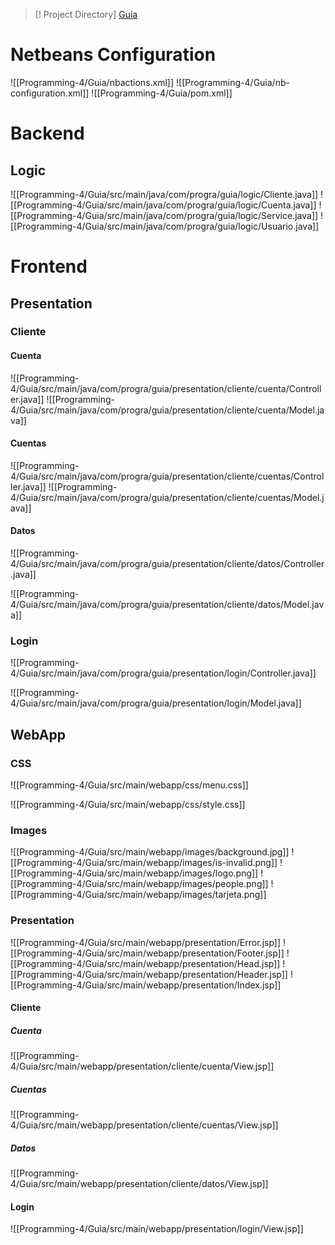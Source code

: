 >[! Project Directory]
> [Guia](file:///home/xarthy/uni-notes/SS2023/Programming%204/Guia)

# Netbeans Configuration
![[Programming-4/Guia/nbactions.xml]]
![[Programming-4/Guia/nb-configuration.xml]]
![[Programming-4/Guia/pom.xml]]
# Backend
## Logic
![[Programming-4/Guia/src/main/java/com/progra/guia/logic/Cliente.java]]
![[Programming-4/Guia/src/main/java/com/progra/guia/logic/Cuenta.java]]
![[Programming-4/Guia/src/main/java/com/progra/guia/logic/Service.java]]
![[Programming-4/Guia/src/main/java/com/progra/guia/logic/Usuario.java]]
# Frontend
## Presentation
### Cliente
#### Cuenta
![[Programming-4/Guia/src/main/java/com/progra/guia/presentation/cliente/cuenta/Controller.java]]
![[Programming-4/Guia/src/main/java/com/progra/guia/presentation/cliente/cuenta/Model.java]]
#### Cuentas
![[Programming-4/Guia/src/main/java/com/progra/guia/presentation/cliente/cuentas/Controller.java]]
![[Programming-4/Guia/src/main/java/com/progra/guia/presentation/cliente/cuentas/Model.java]]
#### Datos
![[Programming-4/Guia/src/main/java/com/progra/guia/presentation/cliente/datos/Controller.java]]

![[Programming-4/Guia/src/main/java/com/progra/guia/presentation/cliente/datos/Model.java]]
### Login
![[Programming-4/Guia/src/main/java/com/progra/guia/presentation/login/Controller.java]]

![[Programming-4/Guia/src/main/java/com/progra/guia/presentation/login/Model.java]]

## WebApp
### CSS
![[Programming-4/Guia/src/main/webapp/css/menu.css]]

![[Programming-4/Guia/src/main/webapp/css/style.css]]
### Images
![[Programming-4/Guia/src/main/webapp/images/background.jpg]]
![[Programming-4/Guia/src/main/webapp/images/is-invalid.png]]
![[Programming-4/Guia/src/main/webapp/images/logo.png]]
![[Programming-4/Guia/src/main/webapp/images/people.png]]
![[Programming-4/Guia/src/main/webapp/images/tarjeta.png]]

### Presentation
![[Programming-4/Guia/src/main/webapp/presentation/Error.jsp]]
![[Programming-4/Guia/src/main/webapp/presentation/Footer.jsp]]
![[Programming-4/Guia/src/main/webapp/presentation/Head.jsp]]
![[Programming-4/Guia/src/main/webapp/presentation/Header.jsp]]
![[Programming-4/Guia/src/main/webapp/presentation/Index.jsp]]
#### Cliente
##### Cuenta
![[Programming-4/Guia/src/main/webapp/presentation/cliente/cuenta/View.jsp]]

##### Cuentas
![[Programming-4/Guia/src/main/webapp/presentation/cliente/cuentas/View.jsp]]

##### Datos
![[Programming-4/Guia/src/main/webapp/presentation/cliente/datos/View.jsp]]
#### Login
![[Programming-4/Guia/src/main/webapp/presentation/login/View.jsp]]
